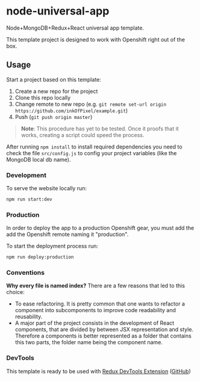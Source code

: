 # node-universal-app
Node+MongoDB+Redux+React universal app template.

This template project is designed to work with Openshift right out of the box.

## Usage

Start a project based on this template:

1. Create a new repo for the project
2. Clone this repo locally
3. Change remote to new repo (e.g. `git remote set-url origin https://github.com/inkOfPixel/example.git`)
4. Push (`git push origin master`)

> **Note**: This procedure has yet to be tested. Once it proofs that it works, creating a script could speed the process.

After running `npm install` to install required dependencies you need to check the file `src/config.js` to config your project variables (like the MongoDB local db name).

### Development

To serve the website locally run:
```sh
npm run start:dev
```

### Production

In order to deploy the app to a production Openshift gear, you must add the add the Openshift remote naming it "production".

To start the deployment process run:
```sh
npm run deploy:production
```

### Conventions

**Why every file is named index?**
There are a few reasons that led to this choice:
- To ease refactoring. It is pretty common that one wants to refactor a component into subcomponents to improve code
readability and reusability.
- A major part of the project consists in the development of React components, that are divided by between JSX
representation and style. Therefore a components is better represented as a folder that contains this two parts, the
folder name being the component name.

### DevTools
This template is ready to be used with [Redux DevTools Extension](https://chrome.google.com/webstore/detail/redux-devtools/lmhkpmbekcpmknklioeibfkpmmfibljd) ([GitHub](https://github.com/zalmoxisus/redux-devtools-extension))
